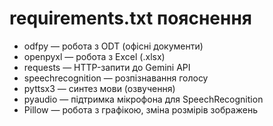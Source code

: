 # requirements.txt пояснення

- odfpy — робота з ODT (офісні документи)
- openpyxl — робота з Excel (.xlsx)
- requests — HTTP-запити до Gemini API
- speechrecognition — розпізнавання голосу
- pyttsx3 — синтез мови (озвучення)
- pyaudio — підтримка мікрофона для SpeechRecognition
- Pillow — робота з графікою, зміна розмірів зображень